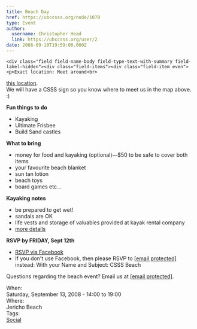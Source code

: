 ```yaml
---
title: Beach Day 
href: https://ubccsss.org/node/1070
type: Event
author:
  username: Christopher Head
  link: https://ubccsss.org/user/2
date: 2008-09-10T19:59:00.000Z
---
```



    <div class="field field-name-body field-type-text-with-summary field-label-hidden"><div class="field-items"><div class="field-item even"><p>Exact location: Meet around<br>
<a href="https://maps.google.com/maps?f=q&amp;hl=en&amp;geocode=&amp;q=jericho+beach&amp;sll=49.263249,-123.24031&amp;sspn=0.007436,0.016136&amp;ie=UTF8&amp;ll=49.275771,-123.203087&amp;spn=0.000929,0.002017&amp;t=h&amp;z=19">this location</a>.<br>
We will have a CSSS sign so you know where to meet us in the map above. :)</p>
<p><b>Fun things to do</b></p>
<ul>
<li>Kayaking</li>
<li>Ultimate Frisbee</li>
<li>Build Sand castles</li>
</ul>
<p><b>What to bring</b></p>
<ul>
<li>money for food and kayaking (optional)&#x2014;$50 to be safe to cover both items</li>
<li>your favourite beach blanket</li>
<li>sun tan lotion</li>
<li>beach toys</li>
<li>board games etc...</li>
</ul>
<p><b>Kayaking notes</b></p>
<ul>
<li>be prepared to get wet!</li>
<li>sandals are OK</li>
<li>life vests and storage of valuables provided at kayak rental company</li>
<li><a href="http://www.ecomarine.com/equipment/buy/rates.html">more details</a></li>
</ul>
<p><b>RSVP by FRIDAY, Sept 12th</b></p>
<ul>
<li><a href="http://www.new.facebook.com/event.php?eid=24294509356">RSVP via Facebook</a></li>
<li>If you don&apos;t use Facebook, then please RSVP to <a href="/cdn-cgi/l/email-protection#87e5e2e6e4efc7f3efe2e4f2e5e2a9e4e6"><span class="__cf_email__" data-cfemail="bedcdbdfddd6fecad6dbddcbdcdb90dddf">[email&#xA0;protected]</span></a> instead: With your Name and Subject: CSSS Beach</li>
</ul>
<p>Questions regarding the beach event? Email us at <a href="/cdn-cgi/l/email-protection#4c2e292d2f240c3824292f392e29622f2d"><span class="__cf_email__" data-cfemail="3a585f5b59527a4e525f594f585f14595b">[email&#xA0;protected]</span></a>.</p>
</div></div></div><div class="field field-name-field-dates field-type-datetime field-label-above"><div class="field-label">When:&#xA0;</div><div class="field-items"><div class="field-item even"><span class="date-display-single">Saturday, September 13, 2008 - <span class="date-display-range"><span class="date-display-start">14:00</span> to <span class="date-display-end">19:00</span></span></span></div></div></div><div class="field field-name-field-location field-type-text field-label-above"><div class="field-label">Where:&#xA0;</div><div class="field-items"><div class="field-item even">Jericho Beach</div></div></div>    <footer>
    <div class="field field-name-field-tags field-type-taxonomy-term-reference field-label-above"><div class="field-label">Tags:&#xA0;</div><div class="field-items"><div class="field-item even"><a href="/social">Social</a></div></div></div>      </footer>
    